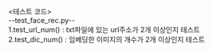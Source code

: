 <테스트 코드></br>
--test_face_rec.py--</br>
1.test_url_num() : txt파일에 있는 url주소가 2개 이상인지 테스트</br>
2.test_dic_num() : 임베딩한 이미지의 개수가 2개 이상인지 테스트</br>